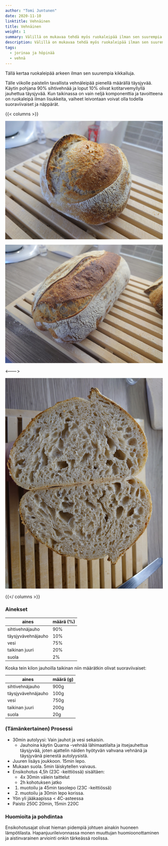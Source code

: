 ```yaml
---
author: "Tomi Juntunen"
date: 2020-11-10
linktitle: Vehnäinen
title: Vehnäinen
weight: 1
summary: Välillä on mukavaa tehdä myös ruokaleipää ilman sen suurempia kikkailuja. Näiden tapauksessa voi joustavasti käyttää eri viljoja ja jauhoja itselleen sopivalla suhteella ja mitä nyt kaapeista sattuu siihen hetkeen löytymään. Veden, juuren ja suolan määränkin voi sovittaa raaka-aineiden, määrän, ja oman aikataulun mukaan.
description: Välillä on mukavaa tehdä myös ruokaleipää ilman sen suurempia kikkailuja. Näiden tapauksessa voi joustavasti käyttää eri viljoja ja jauhoja itselleen sopivalla suhteella ja mitä nyt kaapeista sattuu siihen hetkeen löytymään. Veden, juuren ja suolan määränkin voi sovittaa raaka-aineiden, määrän, ja oman aikataulun mukaan.
tags:
  - jorinaa ja höpinää
  - vehnä
---
```


Tällä kertaa ruokaleipää arkeen ilman sen suurempia kikkailuja.

Tälle viikolle paistelin tavallista vehnäleipää pienellä määrällä täysjyvää. Käytin pohjana
90% sihtivehnää ja loput 10% olivat kotitarvemyllyllä jauhettua täysjyvää. Kun taikinassa
on vain neljä komponenttia ja tavoitteena on ruokaleipä ilman lisukkeita, vaiheet leivontaan
voivat olla todella suoraviivaiset ja näppärät.

{{< columns >}}

[![](/leivonta/vehnäleipää-viikon-alkuun-1.jpg)](/leivonta/vehnäleipää-viikon-alkuun-1.jpg)

[![](/leivonta/vehnäleipää-viikon-alkuun-2.jpg)](/leivonta/vehnäleipää-viikon-alkuun-2.jpg)

<--->

[![](/leivonta/vehnäleipää-viikon-alkuun-3.jpg)](/leivonta/vehnäleipää-viikon-alkuun-3.jpg)

{{</ columns >}}

### Ainekset

|aines|määrä (%)|
|-|-|
|sihtivehnäjauho|90%|
|täysjyvävehnäjauho|10%|
|vesi|75%|
|taikinan juuri|20%|
|suola|2%|

Koska tein kilon jauhoilla taikinan niin määrätkin olivat suoraviivaiset:

|aines|määrä (g)|
|-|-|
|sihtivehnäjauho|900g|
|täysjyvävehnäjauho|100g|
|vesi|750g|
|taikinan juuri|200g|
|suola|20g|

### (Tämänkertainen) Prosessi

* 30min autolyysi: Vain jauhot ja vesi sekaisin.
  * Jauhoina käytin Quarna -vehnää lähimaatilalta ja itsejauhettua täysjyvää, joten ajattelin näiden hyötyvän vahvana vehnänä ja täysjyvänä pienestä autolyysistä.
* Juuren lisäys joukkoon. 15min lepo.
* Mukaan suola. 5min läiskytellen vaivaus.
* Ensikohotus 4,5h (23C -keittiössä) sisältäen:
    * 4x 30min välein taittelut
    * 2h kohotuksen jatko
* 1. muotoilu ja 45min tasolepo (23C -keittiössä)
* 2. muotoilu ja 30min lepo korissa.
* Yön yli jääkaapissa < 4C-asteessa
* Paisto 250C 20min, 15min 220C

### Huomioita ja pohdintaa

Ensikohotusajat olivat hieman pidempiä johtuen ainakin huoneen lämpötilasta. Hapanjuurileivonnassa
monen muuttujan huomioonottaminen ja aistinvarainen arviointi onkin tärkeässä roolissa.
